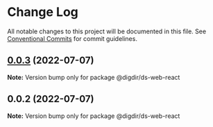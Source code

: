 # Change Log

All notable changes to this project will be documented in this file.
See [Conventional Commits](https://conventionalcommits.org) for commit guidelines.

## [0.0.3](https://github.com/felleslosninger/tlp-dds-core/compare/@digdir/ds-web-react@0.0.2...@digdir/ds-web-react@0.0.3) (2022-07-07)

**Note:** Version bump only for package @digdir/ds-web-react





## 0.0.2 (2022-07-07)

**Note:** Version bump only for package @digdir/ds-web-react
